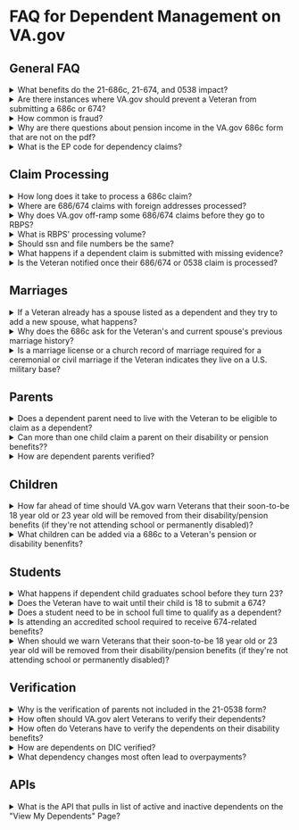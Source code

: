 # FAQ for Dependent Management on VA.gov

## General FAQ
<details>
<summary>What benefits do the 21-686c, 21-674, and 0538 impact?</summary>

- 21-686c: Disability, pension, and DIC benefits
- 21-674: Disability, pension, and DIC benefits
- 21-0538: Disability benefits only (David Reis on 6/23/25)
</details>

<details>
<summary>Are there instances where VA.gov should prevent a Veteran from submitting a 686c or 674?</summary>
 
  - The VA never wants to prohibit submission because there is no ITF for dependents. It is important that we accept anything and then develop the claim to determine eligibility.
  
  [Source: Kevin Schneider 5/15/25](https://dsva.slack.com/docs/T03FECE8V/F08UBCMQ5GQ?focus_section_id=temp:C:FNH79a07999e16d498498308b685)
</details>

<details>
<summary>How common is fraud?</summary>

  - The VA tries to avoid referencing "fraud" because it implies intent. Typically, over- and under-payments are caused by a simple oversight by the Veteran. Divorce is the largest cause of benefit over-payment. There are some cases of actual fraud, but it's extrememly rare.

[Source: David Reis 6/5/25](https://dsva.slack.com/docs/T03FECE8V/F08UBCMQ5GQ?focus_section_id=temp:C:FNHfed5ed6709ab4141a0fa089ae)
</details>

<details>
<summary>Why are there questions about pension income in the VA.gov 686c form that are not on the pdf?</summary>

  - The pension line of business requested that VA.gov add two pension-related income questions to the online form flow, so that RBPS can auto-process some 686c claims that impact pension. A complete outline of the questions and functionality can be found [here](https://github.com/department-of-veterans-affairs/va.gov-team/blob/master/products/dependents/pension_income_questions.md). Note that the net income limit changes every year and is typically finalized in October and needs to be updated on VA.gov by the end of November each year. Source: Jennifer Feuer
  - In cases where RBPS requires info not currently on the form, VA.gov should put the data in the JSON for RBPS and leave the data off the pdf bc not all forms have a remarks section we can use for this type of info. (edited) Source: David Reis (July 2025)
</details>

<details>
<summary>What is the EP code for dependency claims?</summary>

  - All dependency claims that come into the VBA are assigned an [end product](https://www.knowva.ebenefits.va.gov/system/templates/selfservice/va_ssnew/help/customer/locale/en-US/portal/554400000001018/content/554400000036570/Appendix-C-Index-of-Claim-Labels) (EP) of 130 (EP130).

  Source: Brandi Traylor (email) 8/11/23
</details>


## Claim Processing
<details>
<summary>How long does it take to process a 686c claim?</summary>

  - It's hard to give an estimate because every claim is different.
     - If a claim is manually processed through a field station, it might not be distributed right away if there is a queue of claims.
     - If a claim is missing evidence, it can take up to 30 days if the VA needs to send a development letter to the Veteran. A processor may also call the Veteran.
     - Worst case scenario: A claim needs to go through an administrative decision where a full write-up takes place.
     - If a claim is automatically processed through RBPS, it could be processed in as little as 30 minutes

[Source: Kevin Schneider 5/15/25](https://dsva.slack.com/docs/T03FECE8V/F08UBCMQ5GQ?focus_section_id=temp:C:FNH401b216fab3946bf86d22a9d5)
</details>

<details>
<summary>Where are 686/674 claims with foreign addresses processed?</summary>

  - Mail Automation Service (MAS) with the Office of Business Integration (OBI) confirmed that any form received with an address of APO/FPO received by Mail Automation will receive the foreign address flash that routes it to the Pittsburgh Regional Office if additional actions are required (process claim for compensation, dependency, pension, etc.).

  Source: Mindy Hope (via email) 8/4/23
</details>

<details>
<summary>Why does VA.gov off-ramp some 686/674 claims before they go to RBPS?</summary>

  - RBPS processing volume is limited, so the original implementation of the online 686/674 form on VA.gov off-ramped some specific claim types that RBPS cannot process automatically. This prevents the claim from going through RBPS only to be off-ramped. Instead, VA.gov adds a manual "flag" to the claim that is read by BGS/BEP, and BGS/BEP then sends the claim to the manual processing queue. For a complete list and more information see [here](https://github.com/department-of-veterans-affairs/va.gov-team/blob/master/products/dependents/RBPS-offramp-scenarios.md).

  Source: Elizabeth Reeher (Team chat with Kevin Schneider) 5/15/25
</details>

<details>
<summary>What is RBPS' processing volume?</summary>

  - RBPS production processes every 30 mins at the top/bottom of the hour. 4 servers, 50 claims per server = 200 claims every 30 mins. VA.gov sends 60-ish 686 or 674 claims to RBPS per hour, but it's unknown how many paper claims RBPS may process.

  Source: Linda Ciston, 2024
</details>

<details>
<summary>Should ssn and file numbers be the same?</summary>

  - In most cases, they will match, however, there are a few exceptions:
     - There are four or five variations of what a file number might be, and only one variation would match SSN. Depends on the age of the Veteran and when they served. This is less and less relevant, it was mostly before the Vietnam era that the numbers deviated.
     - MPI includes file number, SSN, EDIPI, PID...tries to associate all of these to the Veteran. For older Veterans, the numbers may be different. There’s an effort to clean up the MPI, millions of records aren’t associated with the correct file number or SSN and it's common to run into problems with mismatches.

  Source: [Discussion with SMEs and Julie Strothman on 9/5/23](https://github.com/department-of-veterans-affairs/va.gov-team/issues/64138#issuecomment-1707241515)
</details>

<details>
<summary>What happens if a dependent claim is submitted with missing evidence?</summary>

  - The claim would be established and go through manual processing.

  Source: [Kevin Schneider 5/15/25](https://dsva.slack.com/docs/T03FECE8V/F08UBCMQ5GQ?focus_section_id=temp:C:FNH79a07999e16d498498308b685)
</details>

<details>
<summary>Is the Veteran notified once their 686/674 or 0538 claim is processed?</summary>

  - The Veteran receives a letter when their 686/674 claim has been decided.
  - The Veteran does not receive any notification once their 0538 has been processed.

[Source: Kevin Schneider 5/15/25](https://dsva.slack.com/docs/T03FECE8V/F08UBCMQ5GQ?focus_section_id=temp:C:FNHc8a55731c6534fa78706b8024)
</details>


## Marriages
<details>
<summary>If a Veteran already has a spouse listed as a dependent and they try to add a new spouse, what happens?</summary>

- The Veteran is required to tell the VA if the status of their current spouse changes (e.g., death, divorce, etc.).
- When adding the new spouse, the Veteran will be asked about prior marriages and the date those marriages ended.
- If the Veteran got divorced in November, they'll see a change to their benefits starting December 1.
- When a Veteran reports a dependent change matters. If a Veteran waits more than a year to notify the VA of a new dependent, the VA will not backdate benefits to the date of marriage (or birth). Instead, the VA will backdate benefits to the date the 686c was submitted to add that dependent.

[Source: David Reis 6/5/25](https://dsva.slack.com/docs/T03FECE8V/F08UBCMQ5GQ?focus_section_id=temp:C:FNH96b7ecef31cb4669b0377b506)
</details>

<details>
  <summary>Why does the 686c ask for the Veteran's and current spouse's previous marriage history?</summary>

  - VETERAN/CLAIMANT'S PREVIOUS MARITAL INFORMATION – All previous marriage information is required by regulation ([38 CFR 3.205](https://www.ecfr.gov/current/title-38/chapter-I/part-3/subpart-A/subject-group-ECFRdc46cfd3b31f77a/section-3.205))
  - CURRENT SPOUSE'S PREVIOUS MARITAL INFORMATION - All previous marriage information is required by regulation ([38 CFR 3.205](https://www.ecfr.gov/current/title-38/chapter-I/part-3/subpart-A/subject-group-ECFRdc46cfd3b31f77a/section-3.205))

 Source: David Reis (email) 8/20/24
</details>

<details>
  <summary>Is a marriage license or a church record of marriage required for a ceremonial or civil marriage if the Veteran indicates they live on a U.S. military base?</summary>

  - No. The marriage would be considered as happening within U.S. jurisdiction. It should not be required, but it could be helpful to submit, so it should be optional.

 [Source: Kevin Schneider 5/15/25](https://dsva.slack.com/docs/T03FECE8V/F08UBCMQ5GQ?focus_section_id=temp:C:FNHde8d68f8e4f3443e8c57feb56)
</details>

## Parents
<details>
<summary>Does a dependent parent need to live with the Veteran to be eligible to claim as a dependent?</summary>
 
  - No --> The relationship to the Veteran and financial need are the only consideraions.
 
  [Source: Kevin Schneider 5/25/25](https://dsva.slack.com/archives/C0547Q0K0LF/p1748010216569389?thread_ts=1747326863.342889&cid=C0547Q0K0LF)
</details>

<details>
<summary>Can more than one child claim a parent on their disability or pension benefits??</summary>
 
  - Yes --> The relationship to the Veteran and financial need are the only consideraions.
 
  [Source: Kevin Schneider 5/25/25](https://dsva.slack.com/docs/T03FECE8V/F08UBCMQ5GQ?focus_section_id=temp:C:FNHe5c254e9532c42d1a52cdf84d)
</details>

<details>
<summary>How are dependent parents verified?</summary>
 
  - Removal is usually due to death. The probability of another type of removal was so low, it was not included in the 21-0538.
 
  [Source: Kevin Schneider 5/25/25](https://dsva.slack.com/docs/T03FECE8V/F08UBCMQ5GQ?focus_section_id=temp:C:FNHc46b51e2bca243209f09b5fc8)
</details>

## Children
<details>
<summary>How far ahead of time should VA.gov warn Veterans that their soon-to-be 18 year old or 23 year old will be removed from their disability/pension benefits (if they're not attending school or permanently disabled)?</summary>

  - The VA's practice is to accept school aged child 90 days prior to 18th birthday
  - The VA currently mails letters 60 days prior the child’s 18th birthday
  - A child is removed from the Veteran's benefits the day the child turns 18 or 23
 
  [Source: Kevin Schneider 5/15/25](https://dsva.slack.com/docs/T03FECE8V/F08UBCMQ5GQ?focus_section_id=temp:C:FNHd9f38027b424457b993e86682)
</details>

<details>
<summary>What children can be added via a 686c to a Veteran's pension or disability benenfits?</summary>
  
  - Bilogical children, step-children, and adopted children
     - The step-child's relationship to the Veteran is tied to the current spouse. If there is no current spouse then there is no step-child relationship that exists any longer. 
  - Foster children cannot be added (not recognized under [38 CFR 3.57](https://www.ecfr.gov/current/title-38/chapter-I/part-3/subpart-A/subject-group-ECFR2f2f66751230c72/section-3.57))

  [Source: Kevin Schneider (Slack message) 4/28/25](https://dsva.slack.com/archives/C0547Q0K0LF/p1745847761380209)
</details>

## Students
<details>
<summary>What happens if  dependent child graduates school before they turn 23?</summary>
  
  - The Veteran needs to inform the VA that the child graduated before age 23 and they will be removed from the Veterans benefits.

  [Source: Kevin Schneider 5/15/25](https://dsva.slack.com/docs/T03FECE8V/F08UBCMQ5GQ?focus_section_id=temp:C:FNH5e53b7be997648c5b62f716c3)
</details>

<details>
<summary>Does the Veteran have to wait until their child is 18 to submit a 674?</summary>
  
  - No. The VA's practice is to accept school aged child 90 days prior to 18th birthday.

  [Source: Kevin Schneider 5/15/25](https://dsva.slack.com/docs/T03FECE8V/F08UBCMQ5GQ?focus_section_id=temp:C:FNHd9f38027b424457b993e86682)
</details>

<details>
<summary>Does a student need to be in school full time to qualify as a dependent?</summary>
  
  - No. There is no longer a time requirement to qualify as a school child. Any schooling hours qualify.

  Source: David Reis (Teams message) 6/30/25
</details>

<details>
<summary>Is attending an accredited school required to receive 674-related benefits?</summary>
  
  - The student needs to be in an accredited school, but the name of the school is no longer required on the 674 pdf (as of the Oct 2021 pdf). The VA takes the Veteran's word that the school is accredited.
  - Home schooling is allowed up to 12th grade but not allowed past the 12th grade.

  Source: David Reis (Teams message) 6/30/25
</details>

<details>
<summary>When should we warn Veterans that their soon-to-be 18 year old or 23 year old will be removed from their disability/pension benefits (if they're not attending school or permanently disabled)?</summary>
 
 - The VBA accepts school aged child 90 days prior to 18th birthday.
 - The VBA currently mails letters 60 days prior the child’s 18th birthday.
 - Is a child removed the day they turn 18 or 23?
    - Yes, the child’s date of birth

  [Source: Kevin Schneider 5/15/25](https://dsva.slack.com/docs/T03FECE8V/F08UBCMQ5GQ?focus_section_id=temp:C:FNHd9f38027b424457b993e86682)
</details>


## Verification
<details>
<summary>Why is the verification of parents not included in the 21-0538 form?</summary>
  
  - The probablilty is so low, the VBA decided not to include them.

  [Source: Kevin Schneider 5/15/25](https://dsva.slack.com/docs/T03FECE8V/F08UBCMQ5GQ?focus_section_id=temp:C:FNHc46b51e2bca243209f09b5fc8)
</details>

<details>
<summary>How often should VA.gov alert Veterans to verify their dependents?</summary>
  
  - Kevin indicated that opinions may differ, but he suggested once per year. For Veterans that do not log into VA.gov often, he suggested emailing them a notification after 2 years of inactivity.

  [Source: Kevin Schneider 5/15/25](https://dsva.slack.com/docs/T03FECE8V/F08UBCMQ5GQ?focus_section_id=temp:C:FNH2e3686d5b0684854ba5feaea3)
</details>

<details>
<summary>How often do Veterans have to verify the dependents on their disability benefits?</summary>
  
  - The VA requires Veterans to officially verify all the dependents on their disabilty benefits every 8 years, however, the VA would prefer that Veterans review their dependents at least once a year to ensure the dependents listed on their benefits are still accurate. The VA currently mails out [a letter](https://github.com/department-of-veterans-affairs/va.gov-team/blob/master/products/dependents/dependency_verification/Batch%20Dependency%20Verification%20Letter_Redacted.pdf) to Veterans every 8 years that lists all the dependents currently on their disability benefits. The letter asks the Veteran to confirm the dependents listed are correct and a copy of the 21-0538 form is included with the letter.

  Source: Kevin Schneider 2024
</details>

<details>
<summary>How are dependents on DIC verified?</summary>
  
  - Surviving spouses verify their marriage status through the 21p-0537 form.

  [Source: Kevin Schneider 5/15/25](https://dsva.slack.com/docs/T03FECE8V/F08UBCMQ5GQ?focus_section_id=temp:C:FNHe0c03e899c7241669051be289)
</details>

<details>
<summary>What dependency changes most often lead to overpayments?</summary>
  
  - Divorce/death of spouse and removal of step children. Essentially any change to dependent status. More complicated cases involve other claim adjustments during the time period: retired pay, drill pay, increase or reduction in rate, multiple school children (adds multiple adjustments), pension adjustment related to income, removal of child receiving Dependents Education Assistance (DEA).
  - According to OIT’s Benefits Integration Services (BIS) Team, who run the Rules-Based Processing System (RBPS), the three most common dependency changes leading to overpayments are:
     - Veteran not removing spouse after divorce/death. This happens a lot, when they come in to add the new spouse, they realize they never removed old spouse
     - Removal of child or child stopped attending school
     - Veteran not removing spouse after divorce/death. This happens a lot, when they come in to add the new spouse, they realize they never removed old spouse
     - Also for removal of child or child stopped attending school. (VA.gov currently sets to manual because awaiting VA.gov changes for form changes that RBPS is ready for)

  Source: Brandi Traylor (email) 10/10/23
</details>

## APIs
<details>
<summary>What is the API that pulls in list of active and inactive dependents on the "View My Dependents" Page?</summary>

  - [API Documentation](https://department-of-veterans-affairs.github.io/va-digital-services-platform-docs/api-reference/#/dependents_applications/getDependents)
  - [Mock data](https://github.com/department-of-veterans-affairs/vets-website/blob/main/src/applications/dependents/dependents-verification/tests/e2e/fixtures/mocks/mock-dependents.jsonc)
</details>

